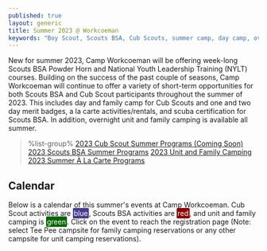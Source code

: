 ```yaml
---
published: true
layout: generic
title: Summer 2023 @ Workcoeman
keywords: "Boy Scout, Scouts BSA, Cub Scouts, summer camp, day camp, overview, Scouting, Summer 2023, Overnight Camping, Merit Badges"
---
```


New for summer 2023, Camp Workcoeman will be offering week-long Scouts BSA Powder Horn and National Youth Leadership Training (NYLT) courses. Building on the success of the past couple of seasons, Camp Workcoeman will continue to offer a variety of short-term opportunities for both Scouts BSA and Cub Scout participants throughout the summer of 2023. This includes day and family camp for Cub Scouts and one and two day merit badges, a la carte activities/rentals, and scuba certification for Scouts BSA. In addition, overnight unit and family camping is available all summer.

> %list-group%
> <a href="{{ site.url }}/cub-scouts/day-camp/" class="list-group-item">2023 Cub Scout Summer Programs (Coming Soon)</a>
> <a href="{{ site.url }}/scouts-bsa/summer-programs/" class="list-group-item">2023 Scouts BSA Summer Programs</a>
> <a href="{{ site.url }}/summer-camp/overnight-camping/" class="list-group-item">2023 Unit and Family Camping</a>
> <a href="{{ site.url }}/summer-camp/a-la-carte-programs/" class="list-group-item">2023 Summer À La Carte Programs</a>

## Calendar

<link href='/css/fullcalendar-main.min.css'/ rel="stylesheet">
<script src='/js/fullcalendar-main.min.js'></script>
<script>

  document.addEventListener('DOMContentLoaded', function() {
    var calendarEl = document.getElementById('calendar');
    var calendar = new FullCalendar.Calendar(calendarEl, {
      initialView: 'dayGridMonth',
      themeSystem: 'bootstrap',
      //validRange: {start: '2023-07-01', end: '2023-08-31'},
      initialDate: '2023-07-01',
      headerToolbar: {start: 'title', center: '', end: 'prev,next'},
      height: 725,
      //eventClick: function(info){https://campworkcoeman.org/},
      events: [
          {title: 'Cub Scout Day Camp — Week 1', start: '2023-07-17', end: '2023-07-22', url: 'https://scoutingevent.com/066-', color: 'DarkSlateBlue'},
          {title: 'Cub Scout Day Camp — Week 2', start: '2023-08-07', end: '2023-08-12', url: 'https://scoutingevent.com/066-', color: 'DarkSlateBlue'},
          {title: 'Baloo\'s Family Camp — Weekend 1', start: '2023-07-14', end: '2023-07-17', url: 'https://scoutingevent.com/066-', color: 'DarkSlateBlue'},
          {title: 'Baloo\'s Family Camp — Weekend 2', start: '2023-08-04', end: '2023-08-07', url: 'https://scoutingevent.com/066-', color: 'DarkSlateBlue'},
          {title: 'Unit and Family Camping', start: '2023-07-01', end: '2023-09-01', url: 'https://campreservation.com/066/Camps/636', color: 'DarkGreen'},
          {title: 'Outdoor Skills & More — Week 1', start: '2023-07-10', end: '2023-07-15', url: 'https://scoutingevent.com/066-63701', color: 'DarkRed'},
          {title: 'Scuba Certification Camp — Week 1', start: '2023-07-03', end: '2023-07-07', url: 'https://scoutingevent.com/066-63702', color: 'DarkRed'},
          {title: 'Aquatics & More — Week 1', start: '2023-07-03', end: '2023-07-08', url: 'https://scoutingevent.com/066-63701', color: 'DarkRed'},
          {title: 'Outdoor Skills & More — Week 2', start: '2023-07-31', end: '2023-08-05', url: 'https://scoutingevent.com/066-63701', color: 'DarkRed'},
          {title: 'Scuba Certification Camp — Week 2', start: '2023-08-07', end: '2023-08-11', url: 'https://scoutingevent.com/066-63702', color: 'DarkRed'},
          {title: 'Aquatics & More — Week 2', start: '2023-07-24', end: '2023-07-29', url: 'https://scoutingevent.com/066-63701', color: 'DarkRed'},
          {title: 'National Youth Leadership Training (NYLT)', start: '2023-07-09', end: '2023-07-16', url: 'https://scoutingevent.com/066-67048', color: 'DarkRed'},
          {title: 'Powder Horn High-Adventure Resource Management Course', start: '2023-07-30', end: '2023-08-05', url: 'https://scoutingevent.com/066-powderhorn', color: 'DarkRed'},
          {title: 'Cooking Merit Badge — Session 1', start: '2023-07-03', end: '2023-07-06', url: 'https://scoutingevent.com/066-63701', color: 'DarkRed'},
          {title: 'Cooking Merit Badge — Session 2', start: '2023-07-24', end: '2023-07-27', url: 'https://scoutingevent.com/066-63701', color: 'DarkRed'},
          {title: 'Fly Fishing Merit Badge — Session 1', start: '2023-07-18', end: '2023-07-19', url: 'https://scoutingevent.com/066-63701', color: 'DarkRed'},
          {title: 'Fly Fishing Merit Badge — Session 2', start: '2023-08-08', end: '2023-08-09', url: 'https://scoutingevent.com/066-63701', color: 'DarkRed'},
        ]
    });
    calendar.render();
  });

</script>

Below is a calendar of this summer's events at Camp Workcoeman. Cub Scout activities are <span style="background-color: DarkSlateBlue; color: white; padding: 2px; border-radius: 2px">blue</span>, Scouts BSA activities are <span style="background-color: DarkRed; color: white; padding: 2px; border-radius: 2px">red</span>, and unit and family camping is <span style="background-color: DarkGreen; color: white; padding: 2px; border-radius: 2px">green</span>. Click on the event to reach the registration page (Note: select Tee Pee campsite for family camping reservations or any other campsite for unit camping reservations).

<div id='calendar'></div>

<p>

